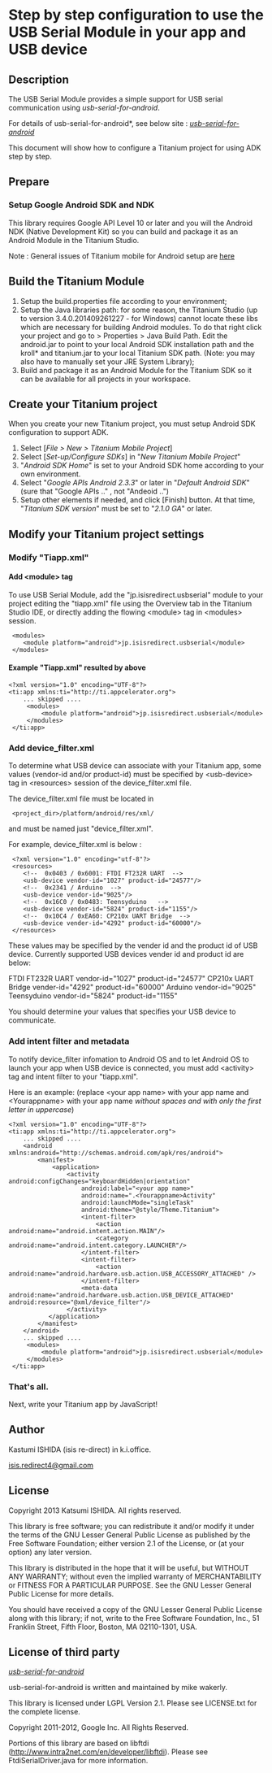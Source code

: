 # Step by step configuration to use the USB Serial Module in your app and USB device

## Description

The USB Serial Module provides a simple support for USB serial communication using *usb-serial-for-android*.

For details of usb-serial-for-android*, see below site  :
[*usb-serial-for-android*](https://code.google.com/p/usb-serial-for-android/)

This document will show how to configure a Titanium project for using ADK step by step.

## Prepare 
### Setup Google Android SDK and NDK

This library requires Google API Level 10 or later and you will the Android NDK (Native Development Kit) so you can build and package it as an Android Module in the Titanium Studio.  

Note : General issues of Titanium mobile for Android setup are [here](https://wiki.appcelerator.org/display/guides/Quick+Start) 

## Build the Titanium Module

1. Setup the build.properties file according to your environment;
2. Setup the Java libraries path: for some reason, the Titanium Studio (up to version 3.4.0.201409261227 - for Windows) cannot locate these libs which are necessary for building Android modules. To do that right click your project and go to &gt; Properties &gt; Java Build Path. Edit the android.jar to point to your local Android SDK installation path and the kroll* and titanium.jar to your local Titanium SDK path. (Note: you may also have to manually set your JRE System Library);
3. Build and package it as an Android Module for the Titanium SDK so it can be available for all projects in your workspace.

## Create your Titanium project

When you create your new Titanium project, you must setup Android SDK configuration to support ADK.  

1.	Select [*File > New > Titanium Mobile Project*]
1.	Select [*Set-up/Configure SDKs*] in "*New Titanium Mobile Project*"
2.	"*Android SDK Home*" is set to your Android SDK home according to your own environment.
3.	Select "*Google APIs Android 2.3.3*" or later in "*Default Android SDK*" (sure that "Google APIs .." , not "Andeoid ..") 
4.	Setup other elements if needed, and click [Finish] button. At that time, "*Titanium SDK version*" must be set to "*2.1.0 GA*" or later.

## Modify your Titanium project settings

### Modify "Tiapp.xml"

#### Add &lt;module&gt; tag

To use USB Serial Module, add the "jp.isisredirect.usbserial" module to your project editing the "tiapp.xml" file using the Overview tab in the Titanium Studio IDE, or directly adding the flowing &lt;module&gt; tag in &lt;modules&gt; session.

     <modules>
        <module platform="android">jp.isisredirect.usbserial</module>
     </modules>

#### Example "Tiapp.xml" resulted by above

	<?xml version="1.0" encoding="UTF-8"?>
	<ti:app xmlns:ti="http://ti.appcelerator.org">
      	... skipped ....
         <modules>
             <module platform="android">jp.isisredirect.usbserial</module>
         </modules>
     </ti:app>

### Add device_filter.xml
To determine what USB device can associate with your Titanium app, some values (vendor-id and/or product-id) must be specified by &lt;usb-device&gt; tag in &lt;resources&gt; session of the device_filter.xml file.

The device_filter.xml file must be located in

     <project_dir>/platform/android/res/xml/ 

and must be named just "device_filter.xml".

For example, device_filter.xml is below :  

     <?xml version="1.0" encoding="utf-8"?>
     <resources>
		<!--  0x0403 / 0x6001: FTDI FT232R UART  -->
		<usb-device vendor-id="1027" product-id="24577"/>
		<!--  0x2341 / Arduino  -->
		<usb-device vendor-id="9025"/>
		<!--  0x16C0 / 0x0483: Teensyduino   -->
		<usb-device vendor-id="5824" product-id="1155"/>
		<!--  0x10C4 / 0xEA60: CP210x UART Bridge  -->
		<usb-device vender-id="4292" product-id="60000"/>
     </resources>

These values may be specified by the vender id and the product id of USB device.
Currently supported USB devices vender id and product id are below:

FTDI FT232R UART	vendor-id="1027" product-id="24577"
CP210x UART Bridge	vender-id="4292" product-id="60000"
Arduino vendor-id="9025"
Teensyduino	vendor-id="5824" product-id="1155"


You should determine your values that specifies your USB device to communicate.

### Add intent filter and metadata 
To notify device_filter infomation to Android OS and to let Android OS to launch your app when USB device is connected, you must add &lt;activity&gt; tag and intent filter to your "tiapp.xml".

Here is an example: (replace &lt;your app name&gt; with your app name and &lt;Yourappname&gt; with your app name *without spaces and with only the first letter in uppercase*)

	<?xml version="1.0" encoding="UTF-8"?>
	<ti:app xmlns:ti="http://ti.appcelerator.org">
      	... skipped ....
	    <android xmlns:android="http://schemas.android.com/apk/res/android">
	        <manifest>
	            <application>
			 		<activity android:configChanges="keyboardHidden|orientation" 
			 			android:label="<your app name>"
			 			android:name=".<Yourappname>Activity" 
			 			android:launchMode="singleTask"
			 			android:theme="@style/Theme.Titanium">
						<intent-filter>
							<action android:name="android.intent.action.MAIN"/>
							<category android:name="android.intent.category.LAUNCHER"/>
						</intent-filter>
						<intent-filter>
							<action android:name="android.hardware.usb.action.USB_ACCESSORY_ATTACHED" />
						</intent-filter>
						<meta-data android:name="android.hardware.usb.action.USB_DEVICE_ATTACHED" android:resource="@xml/device_filter"/>
					</activity>
	           </application>
	        </manifest>
	    </android>
      	... skipped ....
         <modules>
             <module platform="android">jp.isisredirect.usbserial</module>
         </modules>
     </ti:app>
 

### That's all. 
Next, write your Titanium app by JavaScript!

## Author

Kastumi ISHIDA (isis re-direct) in k.i.office.

isis.redirect4@gmail.com


## License
Copyright 2013 Katsumi ISHIDA. All rights reserved.

 This library is free software; you can redistribute it and/or
 modify it under the terms of the GNU Lesser General Public
 License as published by the Free Software Foundation; either
 version 2.1 of the License, or (at your option) any later version.

 This library is distributed in the hope that it will be useful,
 but WITHOUT ANY WARRANTY; without even the implied warranty of
 MERCHANTABILITY or FITNESS FOR A PARTICULAR PURPOSE.  See the GNU
 Lesser General Public License for more details.

 You should have received a copy of the GNU Lesser General Public
 License along with this library; if not, write to the Free Software
 Foundation, Inc., 51 Franklin Street, Fifth Floor, Boston, MA  02110-1301,
 USA.

## License of third party
[*usb-serial-for-android*](https://code.google.com/p/usb-serial-for-android/)

usb-serial-for-android is written and maintained by mike wakerly.

This library is licensed under LGPL Version 2.1. Please see LICENSE.txt for the complete license.

Copyright 2011-2012, Google Inc. All Rights Reserved.

Portions of this library are based on libftdi (http://www.intra2net.com/en/developer/libftdi). Please see FtdiSerialDriver.java for more information.

